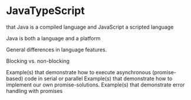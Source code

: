 # JavaTypeScript
that Java is a compiled language and JavaScript a scripted language

Java is both a language and a platform

General differences in language features.

Blocking vs. non-blocking

Example(s) that demonstrate how to execute asynchronous (promise-based) code in serial or parallel
Example(s) that demonstrate how to implement our own promise-solutions.
Example(s) that demonstrate error handling with promises
